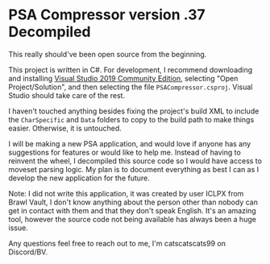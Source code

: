 # PSA Compressor version .37 Decompiled

This really should've been open source from the beginning.

This project is written in C#. For development, 
I recommend downloading and installing [Visual Studio 2019 Community Edition](https://visualstudio.microsoft.com/downloads/),
selecting "Open Project/Solution", and then selecting the file `PSACompressor.csproj`. Visual Studio should take care of the rest.

I haven't touched anything besides fixing the project's build XML to include the `CharSpecific` and `Data` folders
to copy to the build path to make things easier. Otherwise, it is untouched.

I will be making a new PSA application, and would love if anyone has any suggestions for features 
or would like to help me. Instead of having to reinvent the wheel, I decompiled this source code so I would
have access to moveset parsing logic. My plan is to document everything as best I can as I develop the new
application for the future.

Note: I did not write this application, it was created by user ICLPX from Brawl Vault, I don't know anything
about the person other than nobody can get in contact with them and that they don't speak English. It's an
amazing tool, however the source code not being available has always been a huge issue.

Any questions feel free to reach out to me, I'm catscatscats99 on Discord/BV.
